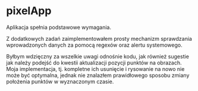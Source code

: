 # pixelApp

Aplikacja spełnia podstawowe wymagania.

Z dodatkowych zadań zaimplementowałem prosty mechanizm sprawdzania wprowadzonych danych za pomocą regexów oraz alertu systemowego.

Byłbym wdzięczny za wszelkie uwagi odnośnie kodu, jak również sugestie jak należy podejść do kwestii aktualizacji pozycji punktów na obrazach. Moja implementacja, tj. kompletne ich usunięcie i rysowanie na nowo nie może być optymalna, jednak nie znalazłem prawidłowego sposobu zmiany położenia punktów w wyznaczonym czasie.
